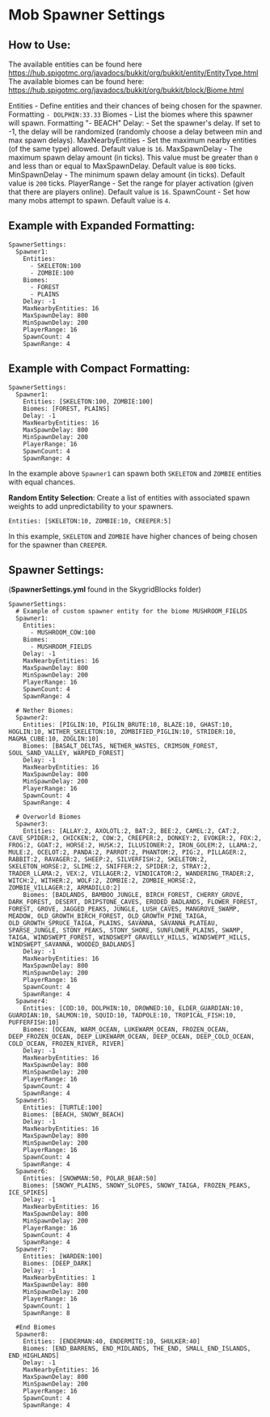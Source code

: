 # Mob Spawner Settings

## How to Use:
 
The available entities can be found here https://hub.spigotmc.org/javadocs/bukkit/org/bukkit/entity/EntityType.html
The available biomes can be found here: https://hub.spigotmc.org/javadocs/bukkit/org/bukkit/block/Biome.html
 
Entities - Define entities and their chances of being chosen for the spawner. Formatting `- DOLPHIN:33.33`
Biomes -  List the biomes where this spawner will spawn. Formatting "- BEACH"
Delay: - Set the spawner's delay. If set to -1, the delay will be randomized (randomly choose a delay between min and max spawn delays).
MaxNearbyEntities - Set the maximum nearby entities (of the same type) allowed. Default value is `16`.
MaxSpawnDelay - The maximum spawn delay amount (in ticks). This value must be greater than `0` and less than or equal to MaxSpawnDelay. Default value is `800` ticks.
MinSpawnDelay - The minimum spawn delay amount (in ticks). Default value is `200` ticks.
PlayerRange - Set the range for player activation (given that there are players online). Default value is `16`.
SpawnCount - Set how many mobs attempt to spawn. Default value is `4`.
 
## Example with Expanded Formatting:
 
```YML
SpawnerSettings:
  Spawner1:
    Entities:
      - SKELETON:100
      - ZOMBIE:100
    Biomes:
      - FOREST
      - PLAINS
    Delay: -1
    MaxNearbyEntities: 16
    MaxSpawnDelay: 800
    MinSpawnDelay: 200
    PlayerRange: 16
    SpawnCount: 4
    SpawnRange: 4
```
 
## Example with Compact Formatting:
 
```YML
SpawnerSettings:
  Spawner1:
    Entities: [SKELETON:100, ZOMBIE:100]
    Biomes: [FOREST, PLAINS]
    Delay: -1
    MaxNearbyEntities: 16
    MaxSpawnDelay: 800
    MinSpawnDelay: 200
    PlayerRange: 16
    SpawnCount: 4
    SpawnRange: 4
```
 
In the example above `Spawner1` can spawn both `SKELETON` and `ZOMBIE` entities with equal chances.
 
**Random Entity Selection**: Create a list of entities with associated spawn weights to add unpredictability to your spawners.
 
```YML
Entities: [SKELETON:10, ZOMBIE:10, CREEPER:5]
```
 
In this example, `SKELETON` and `ZOMBIE` have higher chances of being chosen for the spawner than `CREEPER`.
 
## Spawner Settings:
(**SpawnerSettings.yml** found in the SkygridBlocks folder)
 
```YML
SpawnerSettings:
  # Example of custom spawner entity for the biome MUSHROOM_FIELDS
  Spawner1:
    Entities:
      - MUSHROOM_COW:100
    Biomes:
      - MUSHROOM_FIELDS
    Delay: -1
    MaxNearbyEntities: 16
    MaxSpawnDelay: 800
    MinSpawnDelay: 200
    PlayerRange: 16
    SpawnCount: 4
    SpawnRange: 4
 
  # Nether Biomes:
  Spawner2:
    Entities: [PIGLIN:10, PIGLIN_BRUTE:10, BLAZE:10, GHAST:10, HOGLIN:10, WITHER_SKELETON:10, ZOMBIFIED_PIGLIN:10, STRIDER:10, MAGMA_CUBE:10, ZOGLIN:10]
    Biomes: [BASALT_DELTAS, NETHER_WASTES, CRIMSON_FOREST, SOUL_SAND_VALLEY, WARPED_FOREST]
    Delay: -1
    MaxNearbyEntities: 16
    MaxSpawnDelay: 800
    MinSpawnDelay: 200
    PlayerRange: 16
    SpawnCount: 4
    SpawnRange: 4
 
  # Overworld Biomes
  Spawner3:
    Entities: [ALLAY:2, AXOLOTL:2, BAT:2, BEE:2, CAMEL:2, CAT:2, CAVE_SPIDER:2, CHICKEN:2, COW:2, CREEPER:2, DONKEY:2, EVOKER:2, FOX:2, FROG:2, GOAT:2, HORSE:2, HUSK:2, ILLUSIONER:2, IRON_GOLEM:2, LLAMA:2, MULE:2, OCELOT:2, PANDA:2, PARROT:2, PHANTOM:2, PIG:2, PILLAGER:2, RABBIT:2, RAVAGER:2, SHEEP:2, SILVERFISH:2, SKELETON:2, SKELETON_HORSE:2, SLIME:2, SNIFFER:2, SPIDER:2, STRAY:2, TRADER_LLAMA:2, VEX:2, VILLAGER:2, VINDICATOR:2, WANDERING_TRADER:2, WITCH:2, WITHER:2, WOLF:2, ZOMBIE:2, ZOMBIE_HORSE:2, ZOMBIE_VILLAGER:2, ARMADILLO:2]
    Biomes: [BADLANDS, BAMBOO_JUNGLE, BIRCH_FOREST, CHERRY_GROVE, DARK_FOREST, DESERT, DRIPSTONE_CAVES, ERODED_BADLANDS, FLOWER_FOREST, FOREST, GROVE, JAGGED_PEAKS, JUNGLE, LUSH_CAVES, MANGROVE_SWAMP, MEADOW, OLD_GROWTH_BIRCH_FOREST, OLD_GROWTH_PINE_TAIGA, OLD_GROWTH_SPRUCE_TAIGA, PLAINS, SAVANNA, SAVANNA_PLATEAU, SPARSE_JUNGLE, STONY_PEAKS, STONY_SHORE, SUNFLOWER_PLAINS, SWAMP, TAIGA, WINDSWEPT_FOREST, WINDSWEPT_GRAVELLY_HILLS, WINDSWEPT_HILLS, WINDSWEPT_SAVANNA, WOODED_BADLANDS]
    Delay: -1
    MaxNearbyEntities: 16
    MaxSpawnDelay: 800
    MinSpawnDelay: 200
    PlayerRange: 16
    SpawnCount: 4
    SpawnRange: 4
  Spawner4:
    Entities: [COD:10, DOLPHIN:10, DROWNED:10, ELDER_GUARDIAN:10, GUARDIAN:10, SALMON:10, SQUID:10, TADPOLE:10, TROPICAL_FISH:10, PUFFERFISH:10]
    Biomes: [OCEAN, WARM_OCEAN, LUKEWARM_OCEAN, FROZEN_OCEAN, DEEP_FROZEN_OCEAN, DEEP_LUKEWARM_OCEAN, DEEP_OCEAN, DEEP_COLD_OCEAN, COLD_OCEAN, FROZEN_RIVER, RIVER]
    Delay: -1
    MaxNearbyEntities: 16
    MaxSpawnDelay: 800
    MinSpawnDelay: 200
    PlayerRange: 16
    SpawnCount: 4
    SpawnRange: 4
  Spawner5:
    Entities: [TURTLE:100]
    Biomes: [BEACH, SNOWY_BEACH]
    Delay: -1
    MaxNearbyEntities: 16
    MaxSpawnDelay: 800
    MinSpawnDelay: 200
    PlayerRange: 16
    SpawnCount: 4
    SpawnRange: 4
  Spawner6:
    Entities: [SNOWMAN:50, POLAR_BEAR:50]
    Biomes: [SNOWY_PLAINS, SNOWY_SLOPES, SNOWY_TAIGA, FROZEN_PEAKS, ICE_SPIKES]
    Delay: -1
    MaxNearbyEntities: 16
    MaxSpawnDelay: 800
    MinSpawnDelay: 200
    PlayerRange: 16
    SpawnCount: 4
    SpawnRange: 4
  Spawner7:
    Entities: [WARDEN:100]
    Biomes: [DEEP_DARK]
    Delay: -1
    MaxNearbyEntities: 1
    MaxSpawnDelay: 800
    MinSpawnDelay: 200
    PlayerRange: 16
    SpawnCount: 1
    SpawnRange: 8

  #End Biomes
  Spawner8:
    Entities: [ENDERMAN:40, ENDERMITE:10, SHULKER:40]
    Biomes: [END_BARRENS, END_MIDLANDS, THE_END, SMALL_END_ISLANDS, END_HIGHLANDS]
    Delay: -1
    MaxNearbyEntities: 16
    MaxSpawnDelay: 800
    MinSpawnDelay: 200
    PlayerRange: 16
    SpawnCount: 4
    SpawnRange: 4
```
